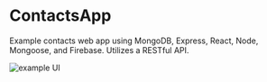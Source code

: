 # ContactsApp

Example contacts web app using MongoDB, Express, React, Node, Mongoose, and Firebase. 
Utilizes a RESTful API.

![example UI](https://github.com/ryemoss/ContactsApp/blob/master/public/images/exampleui.jpg "App Main UI")

